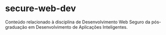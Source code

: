 # secure-web-dev

Conteúdo relacionado à disciplina de Desenvolvimento Web Seguro da pós-graduação em Desenvolvimento de Aplicações Inteligentes.